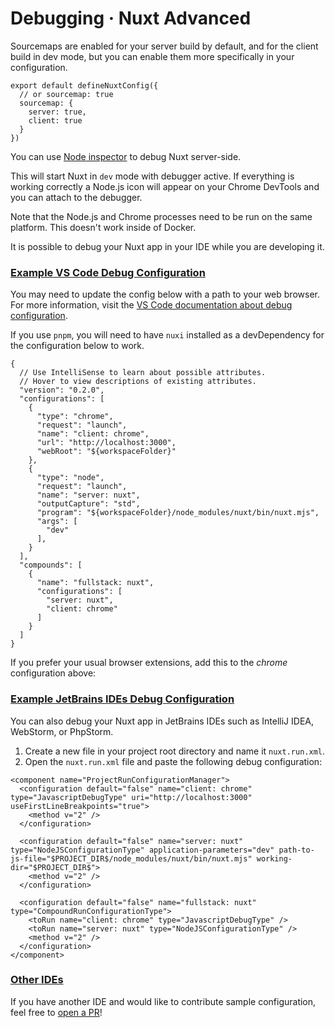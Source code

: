 # Debugging · Nuxt Advanced
Sourcemaps are enabled for your server build by default, and for the client build in dev mode, but you can enable them more specifically in your configuration.

```
export default defineNuxtConfig({
  // or sourcemap: true
  sourcemap: {
    server: true,
    client: true
  }
})

```


You can use [Node inspector](https://nodejs.org/en/learn/getting-started/debugging) to debug Nuxt server-side.

This will start Nuxt in `dev` mode with debugger active. If everything is working correctly a Node.js icon will appear on your Chrome DevTools and you can attach to the debugger.

Note that the Node.js and Chrome processes need to be run on the same platform. This doesn't work inside of Docker.

It is possible to debug your Nuxt app in your IDE while you are developing it.

### [Example VS Code Debug Configuration](#example-vs-code-debug-configuration)

You may need to update the config below with a path to your web browser. For more information, visit the [VS Code documentation about debug configuration](https://go.microsoft.com/fwlink/?linkid=830387).

If you use `pnpm`, you will need to have `nuxi` installed as a devDependency for the configuration below to work.

```
{
  // Use IntelliSense to learn about possible attributes.
  // Hover to view descriptions of existing attributes.
  "version": "0.2.0",
  "configurations": [
    {
      "type": "chrome",
      "request": "launch",
      "name": "client: chrome",
      "url": "http://localhost:3000",
      "webRoot": "${workspaceFolder}"
    },
    {
      "type": "node",
      "request": "launch",
      "name": "server: nuxt",
      "outputCapture": "std",
      "program": "${workspaceFolder}/node_modules/nuxt/bin/nuxt.mjs",
      "args": [
        "dev"
      ],
    }
  ],
  "compounds": [
    {
      "name": "fullstack: nuxt",
      "configurations": [
        "server: nuxt",
        "client: chrome"
      ]
    }
  ]
}

```


If you prefer your usual browser extensions, add this to the _chrome_ configuration above:

### [Example JetBrains IDEs Debug Configuration](#example-jetbrains-ides-debug-configuration)

You can also debug your Nuxt app in JetBrains IDEs such as IntelliJ IDEA, WebStorm, or PhpStorm.

1.  Create a new file in your project root directory and name it `nuxt.run.xml`.
2.  Open the `nuxt.run.xml` file and paste the following debug configuration:

```
<component name="ProjectRunConfigurationManager">
  <configuration default="false" name="client: chrome" type="JavascriptDebugType" uri="http://localhost:3000" useFirstLineBreakpoints="true">
    <method v="2" />
  </configuration>

  <configuration default="false" name="server: nuxt" type="NodeJSConfigurationType" application-parameters="dev" path-to-js-file="$PROJECT_DIR$/node_modules/nuxt/bin/nuxt.mjs" working-dir="$PROJECT_DIR$">
    <method v="2" />
  </configuration>

  <configuration default="false" name="fullstack: nuxt" type="CompoundRunConfigurationType">
    <toRun name="client: chrome" type="JavascriptDebugType" />
    <toRun name="server: nuxt" type="NodeJSConfigurationType" />
    <method v="2" />
  </configuration>
</component>

```


### [Other IDEs](#other-ides)

If you have another IDE and would like to contribute sample configuration, feel free to [open a PR](https://github.com/nuxt/nuxt/edit/main/docs/2.guide/3.going-further/9.debugging.md)!